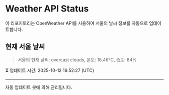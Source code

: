 
# Weather API Status

이 리포지토리는 OpenWeather API를 사용하여 서울의 날씨 정보를 자동으로 업데이트합니다.

## 현재 서울 날씨
> 서울의 현재 날씨: overcast clouds, 온도: 18.46°C, 습도: 84%

⏳ 업데이트 시간: 2025-10-12 16:52:27 (UTC)

---
자동 업데이트 봇에 의해 관리됩니다.
